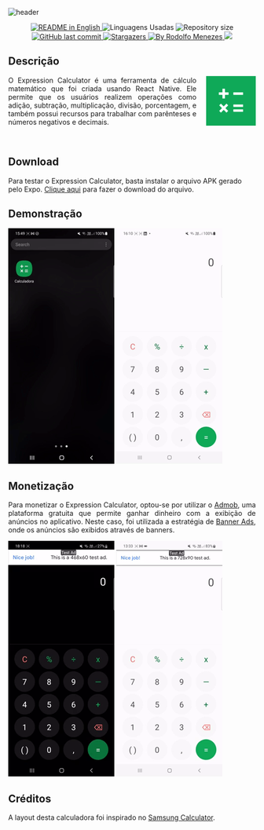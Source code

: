 ![header](https://capsule-render.vercel.app/api?type=waving&color=15f57f&height=300&section=header&text=Calculadora&fontSize=90&fontColor=fff&animation=fadeIn&fontAlignY=38&fontAlign=62&desc=Aplicação%20de%20Calculos%20Matemáticos&descAlignY=51&descAlign=72)

<p align="center">
  <a href="https://github.com/rodolfosouzamenezes/expo-calculator">
    <img alt="README in English" src="https://img.shields.io/badge/README%20in%20English-🇺🇸-%098307">
  </a>
  <img alt="Linguagens Usadas" src="https://img.shields.io/github/languages/count/rodolfosouzamenezes/expo-calculator?color=%0B962B">
  <img alt="Repository size" src="https://img.shields.io/github/repo-size/rodolfosouzamenezes/expo-calculator?color=0FA958">
  <a href="https://github.com/rodolfosouzamenezes/expo-calculator/commits/master">
    <img alt="GitHub last commit" src="https://img.shields.io/github/last-commit/rodolfosouzamenezes/expo-calculator?color=1AB045">
  </a>
  <!-- <img alt="License" src="https://img.shields.io/badge/license-MIT-brightgreen"> -->
  <a href="https://github.com/rodolfosouzamenezes/expo-calculator/stargazers">
    <img alt="Stargazers" src="https://img.shields.io/github/stars/rodolfosouzamenezes/expo-calculator?color=25B734&label=Repository%20Stars">
  </a>
  <a href="https://www.linkedin.com/in/rodolfo-souza-menezes/" target="_blank">
    <img alt="By Rodolfo Menezes" src="https://img.shields.io/badge/by-Rodolfo%20Menezes-%3CBE30">
  </a>
  <a href="https://www.linkedin.com/in/rodolfo-souza-menezes/" target="_blank">
    <img src="https://img.shields.io/static/v1?logo=linkedin&label=&message=LinkedIn&color=5a5a5a" target="_blank">
  </a> 
</p>

## Descrição
<img src="../assets/icon.png" align="right" width="20%" alt="Expression Calculator Logo" style="margin-left: 20px;" />
<p style='text-align: justify;'>
  O Expression Calculator é uma ferramenta de cálculo matemático que foi criada usando React Native. Ele permite que os usuários realizem operações como adição, subtração, multiplicação, divisão, porcentagem, e também possui recursos para trabalhar com parênteses e números negativos e decimais.    
</p>
<br clear="right"/>


## Download
Para testar o Expression Calculator, basta instalar o arquivo APK gerado pelo Expo. [Clique aqui](https://expo.dev/artifacts/eas/jPJEcrWnh1i75SpDyUHAwz.apk) para fazer o download do arquivo.

## Demonstração
![Demonstração Dark Mode](../docs/assets/demonstration-dark.gif) ![Demonstração Light Mode](../docs/assets/demonstration-light.gif)


## Monetização
<p style='text-align: justify;'>
  Para monetizar o Expression Calculator, optou-se por utilizar o <a href="https://www.google.com/url?sa=t&rct=j&q=&esrc=s&source=web&cd=&cad=rja&uact=8&ved=2ahUKEwj2n9jS_br8AhUZq5UCHUQaAYYQFnoECAoQAQ&url=https%3A%2F%2Fadmob.google.com%2Fhome%2F&usg=AOvVaw0xBmHkXSnIkhX5iU-yGkoi" target="_blank">Admob</a>,
  uma plataforma gratuita que permite ganhar dinheiro com a exibição de anúncios no aplicativo. Neste caso, foi utilizada a estratégia de 
  <a href="https://docs.page/invertase/react-native-google-mobile-ads/displaying-ads#banner-ads-component" target="_blank">Banner Ads</a>, 
  onde os anúncios são exibidos através de banners. 
</p>

![Demonstração Admob Dark Mode](../docs/assets/monetize-dark.gif) ![Demonstração Admob Light Mode](../docs/assets/monetize-light.gif)

## Créditos
A layout desta calculadora foi inspirado no [Samsung Calculator](https://play.google.com/store/apps/details?id=com.sec.android.app.popupcalculator).


